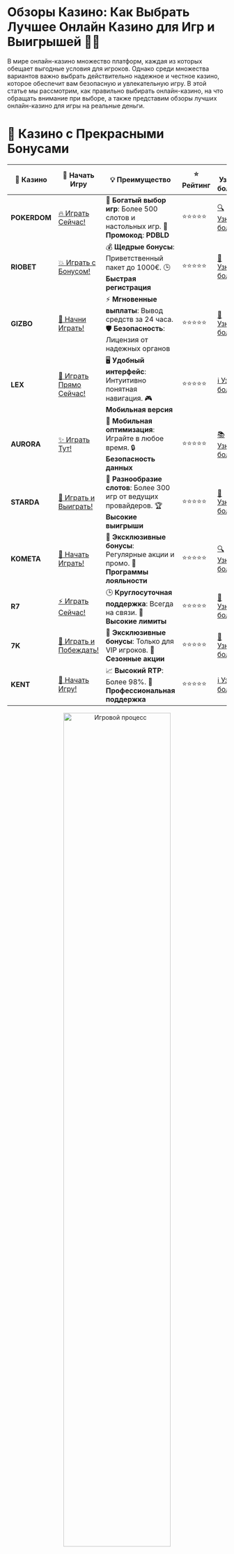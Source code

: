 # **Обзоры Казино: Как Выбрать Лучшее Онлайн Казино для Игр и Выигрышей 🎰💸**

В мире онлайн-казино множество платформ, каждая из которых обещает выгодные условия для игроков. Однако среди множества вариантов важно выбрать действительно надежное и честное казино, которое обеспечит вам безопасную и увлекательную игру. В этой статье мы рассмотрим, как правильно выбирать онлайн-казино, на что обращать внимание при выборе, а также представим обзоры лучших онлайн-казино для игры на реальные деньги.

# 🌟 Казино с Прекрасными Бонусами

| 🎲 **Казино** | 🔗 **Начать Игру** | 💡 **Преимущество** | ⭐ **Рейтинг** | 🔗 **Узнать больше** | 🆕 **Новая информация** |
|--------------|---------------------|---------------------|----------------|----------------------|-------------------------|
| **POKERDOM**  | [🔥 Играть Сейчас!](https://brandplay.link/4k77v2yx) | 🎉 **Богатый выбор игр**: Более 500 слотов и настольных игр. 🎁 **Промокод**: **PDBLD** | ⭐⭐⭐⭐⭐ | [🔍 Узнать больше](https://brandplay.link/4k77v2yx) | 🏆 **Победители турниров** получают эксклюзивные подарки! |
| **RIOBET**    | [💥 Играть с Бонусом!](https://brandplay.link/7xBLTPyj) | 💰 **Щедрые бонусы**: Приветственный пакет до 1000€. 🕒 **Быстрая регистрация** | ⭐⭐⭐⭐⭐ | [📖 Узнать больше](https://brandplay.link/7xBLTPyj) | 💬 **Поддержка 24/7** для комфортной игры в любое время! |
| **GIZBO**     | [🚀 Начни Играть!](https://brandplay.link/bprXw4YV) | ⚡ **Мгновенные выплаты**: Вывод средств за 24 часа. 🛡️ **Безопасность**: Лицензия от надежных органов | ⭐⭐⭐⭐⭐ | [📝 Узнать больше](https://brandplay.link/bprXw4YV) | 🔒 **SSL-шифрование** для максимальной безопасности данных игроков. |
| **LEX**       | [💎 Играть Прямо Сейчас!](https://brandplay.link/zW4hdDFV) | 🖥️ **Удобный интерфейс**: Интуитивно понятная навигация. 🎮 **Мобильная версия** | ⭐⭐⭐⭐⭐ | [ℹ️ Узнать больше](https://brandplay.link/zW4hdDFV) | 📱 **Поддержка всех мобильных устройств** для удобства игры в любом месте. |
| **AURORA**    | [✨ Играть Тут!](https://10trafic-stat2.com/click/668546556bcc6313411604bd/6766/13032/subaccount) | 📱 **Мобильная оптимизация**: Играйте в любое время. 🔒 **Безопасность данных** | ⭐⭐⭐⭐⭐ | [📚 Узнать больше](https://10trafic-stat2.com/click/668546556bcc6313411604bd/6766/13032/subaccount) | 🌍 **Международная лицензия** на деятельность в разных странах. |
| **STARDА**    | [🎉 Играть и Выиграть!](https://brandplay.link/fB7xwRFL) | 🎰 **Разнообразие слотов**: Более 300 игр от ведущих провайдеров. 🏆 **Высокие выигрыши** | ⭐⭐⭐⭐⭐ | [🔎 Узнать больше](https://brandplay.link/fB7xwRFL) | 🎉 **Ежемесячные турниры** с крупными призами! |
| **KOMETA**    | [🎁 Начать Играть!](https://brandplay.link/8ZymQJV8) | 🎁 **Эксклюзивные бонусы**: Регулярные акции и промо. 🔄 **Программы лояльности** | ⭐⭐⭐⭐⭐ | [🔍 Узнать больше](https://brandplay.link/8ZymQJV8) | 🌟 **Персонализированные предложения** для долгосрочных игроков. |
| **R7**        | [⚡ Играть Сейчас!](https://brandplay.link/bMd3Yjsw) | 🕒 **Круглосуточная поддержка**: Всегда на связи. 💸 **Высокие лимиты** | ⭐⭐⭐⭐⭐ | [📖 Узнать больше](https://brandplay.link/bMd3Yjsw) | 🎯 **Рейтинг игроков** для лучших участников. |
| **7K**        | [🎯 Играть и Побеждать!](https://brandplay.link/BvQyFShp) | 🌟 **Эксклюзивные бонусы**: Только для VIP игроков. 🎉 **Сезонные акции** | ⭐⭐⭐⭐⭐ | [📝 Узнать больше](https://brandplay.link/BvQyFShp) | 🥇 **Особые привилегии** для постоянных игроков. |
| **KENT**      | [🔑 Начать Игру!](https://brandplay.link/Fv2WP3js) | 📈 **Высокий RTP**: Более 98%. 💼 **Профессиональная поддержка** | ⭐⭐⭐⭐⭐ | [ℹ️ Узнать больше](https://brandplay.link/Fv2WP3js) | 💬 **Поддержка на нескольких языках** для удобства игроков. |

<div align="center"> <img src="https://i.pinimg.com/originals/1d/b3/25/1db325483acbe642c6d4e6fdd73a4988.gif" alt="Игровой процесс" width="70%"> </div>
---

# 🚀 Быстрые Выигрыши и Поддержка

| 🎲 **Казино** | 🔗 **Начать Игру** | 💡 **Преимущество** | ⭐ **Рейтинг** | 🔗 **Узнать больше** | 🆕 **Новая информация** |
|--------------|---------------------|---------------------|----------------|----------------------|-------------------------|
| **GAMA**      | [🎯 Играть Прямо Сейчас!](https://brandplay.link/j6NMKsDz) | 🔍 **Интуитивный интерфейс**: Легкость использования. 🏅 **Престижные турниры** | ⭐⭐⭐⭐☆ | [🔎 Узнать больше](https://brandplay.link/j6NMKsDz) | 🏆 **Турниры с большими призами** каждый месяц. |
| **ONION**     | [💥 Играть и Выигрывать!](https://brandplay.link/zBGRVpQ9) | 🤑 **Низкие ставки**: Идеально для начинающих. 🔄 **Быстрые выводы** | ⭐⭐⭐⭐☆ | [🔍 Узнать больше](https://brandplay.link/zBGRVpQ9) | 🎮 **Казино для новичков** с простыми правилами. |
| **ЧЕМПИОН**   | [🏅 Играть в Турнире!](https://temon-gter.cfd/go/lRq?p80412p304504pcc44t17455) | 🏅 **Лояльная программа**: Награды за активность. 🎁 **Ежемесячные бонусы** | ⭐⭐⭐⭐☆ | [📖 Узнать больше](https://temon-gter.cfd/go/lRq?p80412p304504pcc44t17455) | 🥇 **Турниры и лояльность** — каждый шаг вознаграждается. |
| **VAVADA**    | [🚀 Играть Без Ожидания!](https://vavadapartner.pro/?promo=ea5c9275-6854-4505-94fc-95ab18221945-linkb2) | 🚀 **Быстрая регистрация**: Начните играть мгновенно. 🔐 **Безопасные транзакции** | ⭐⭐⭐⭐☆ | [📝 Узнать больше](https://vavadapartner.pro/?promo=ea5c9275-6854-4505-94fc-95ab18221945-linkb2) | 🏆 **Программа для новых игроков** с бонусами за регистрацию. |
| **FRIENDS**   | [🎉 Играть и Развлекаться!](https://gofriends.mba/linkb2) | 🤝 **Социальные игры**: Играйте с друзьями. 🌐 **Мультиплатформенность** | ⭐⭐⭐⭐☆ | [ℹ️ Узнать больше](https://gofriends.mba/linkb2) | 🎮 **Играйте с друзьями** и зарабатывайте бонусы за совместные действия. |
| **1WIN**      | [⚡ Играть и Выигрывать!](https://brandplay.link/smXVpBbG) | 🏆 **Спортивные ставки**: Широкий выбор видов спорта. 💵 **Высокие коэффициенты** | ⭐⭐⭐⭐☆ | [📚 Узнать больше](https://brandplay.link/smXVpBbG) | ⚽ **Бонусы на спортивные ставки** для активных игроков. |
| **DRIP**      | [💥 Играть Сразу!](https://drp-ircp01.com/c07e6a3db) | 🌐 **Инновационные игры**: Новейшие игровые технологии. 🛡️ **Высокая безопасность** | ⭐⭐⭐⭐☆ | [🔎 Узнать больше](https://drp-ircp01.com/c07e6a3db) | 🔧 **Инновационные функции** для удобства игры. |
| **JOYCASINO** | [🎰 Играть И Побеждать!](https://rpc30.call2me.pro/?/ru/registration?apkpop=0&partner=p24970p3291217pc98f) | 🎁 **Приятные бонусы**: Ежедневные акции и подарки. 🕹️ **Разнообразие игр** | ⭐⭐⭐⭐☆ | [🔍 Узнать больше](https://rpc30.call2me.pro/?/ru/registration?apkpop=0&partner=p24970p3291217pc98f) | 🎉 **Щедрые фриспины** для новых игроков. |
| **PLAYFORTUNA** | [🔥 Играть С Бонусом!](https://fortunapromo.net/alt/playfortuna/registration?0dc4a9362a71feb7e3f165fb8e766f70) | 🎉 **Регулярные акции**: Бонусы, фриспины и многое другое. 🏅 **Турниры** | ⭐⭐⭐⭐☆ | [📚 Узнать больше](https://fortunapromo.net/alt/playfortuna/registration?0dc4a9362a71feb7e3f165fb8e766f70) | 🎯 **Выгодные предложения** на популярные игры. |
| **SYKAA**     | [💸 Играть Сейчас!](https://s-two-way.com/?source=linkb2&pid=30697) | 💸 **Доступные ставки**: Идеально для новичков. 🎁 **Щедрые бонусы** | ⭐⭐⭐⭐☆ | [🔍 Узнать больше](https://s-two-way.com/?source=linkb2&pid=30697) | 💥 **Акции с большими бонусами** для новичков и опытных игроков. |

<div align="center"> <img src="https://schaeffers-cdn.s3.amazonaws.com/images/default-source/schaeffers-cdn-images/default-images/sectors/bigstock-casino-gambling-concept-with-f-369012793.jpg?sfvrsn=493ad806_4" alt="Игровой процесс" width="70%"> </div>
---

# 💸 Казино с Привлекательными Программами Лояльности

| 🎲 **Казино** | 🔗 **Начать Игру** | 💡 **Преимущество** | ⭐ **Рейтинг** | 🔗 **Узнать больше** | 🆕 **Новая информация** |
|--------------|---------------------|---------------------|----------------|----------------------|-------------------------|
| **KOMETA**    | [🎯 Начни Играть!](https://brandplay.link/8ZymQJV8) | 🎁 **Эксклюзивные бонусы**: Регулярные акции и промо. 🔄 **Программы лояльности** | ⭐⭐⭐⭐⭐ | [🔍 Узнать больше](https://brandplay.link/8ZymQJV8) | 🌟 **Персонализированные предложения** для долгосрочных игроков. |
| **1Xslots**   | [🏅 Играть Прямо Сейчас!](https://brandplay.link/hSB1khtr) | 🎉 **Множество акций**: Еженедельные бонусы и турниры. 🛡️ **Безопасность** | ⭐⭐⭐⭐⭐ | [📚 Узнать больше](https://brandplay.link/hSB1khtr) | 🏅 **Награды за активность**: участники программы лояльности получают специальные привилегии. |
| **R7**        | [🚀 Играть Сейчас!](https://brandplay.link/bMd3Yjsw) | 🕒 **Круглосуточная поддержка**: Всегда на связи. 💸 **Высокие лимиты** | ⭐⭐⭐⭐⭐ | [📖 Узнать больше](https://brandplay.link/bMd3Yjsw) | 💬 **VIP-поддержка** для постоянных игроков с приоритетом. |

<div align="center"> <img src="https://i.pinimg.com/originals/1d/b3/25/1db325483acbe642c6d4e6fdd73a4988.gif" alt="Игровой процесс" width="70%"> </div>
---

## Как Выбрать Лучшее Онлайн Казино? 🏆🎮

Когда речь заходит о выборе онлайн-казино, важно учитывать несколько ключевых факторов, чтобы ваше игровое время было не только увлекательным, но и безопасным. Вот основные моменты, на которые стоит обратить внимание:

### 1. **Лицензия и Регулирование** 🔒

Один из самых важных аспектов — наличие лицензии у казино. Легальные онлайн-казино, как правило, имеют лицензии от известных регулирующих органов, таких как **Мальта**, **Гибралтар**, **Великобритания** или **Кюрасао**. Лицензия подтверждает, что казино придерживается высоких стандартов честности и безопасности.

### 2. **Репутация и Отзывы Игроков** 🌟

Перед регистрацией важно прочитать отзывы других игроков. Хорошие казино обычно имеют положительные оценки и комментарии от игроков, которые делятся своим опытом на специализированных форумах и в социальных сетях. Отзывы о казино могут помочь вам избежать мошеннических платформ.

### 3. **Ассортимент Игр** 🎰🎲

Лучшие онлайн-казино предлагают широкий выбор игр, включая слоты, покер, рулетку, баккару, блэкджек и другие азартные игры. Проверьте, есть ли в казино игры от известных разработчиков, таких как **NetEnt**, **Pragmatic Play**, **Microgaming**, **Play’n GO** и других.

### 4. **Бонусы и Промоакции** 🎁💥

Каждое казино предлагает своим новым игрокам бонусы за регистрацию, фриспины и другие привилегии. Перед тем как зарегистрироваться, внимательно изучите условия бонусов, такие как требования по отыгрышу, минимальная сумма депозита и ограничения по ставкам.

### 5. **Методы Платежей** 💳💵

Надежное казино должно предложить разнообразные и удобные способы ввода и вывода средств. Это могут быть банковские карты, электронные кошельки, криптовалюты или другие платёжные системы. Проверьте, как быстро происходит обработка запросов на вывод средств и взимаются ли дополнительные комиссии.

### 6. **Мобильная Совместимость** 📱💻

Если вы планируете играть в казино с мобильных устройств, убедитесь, что выбранная платформа имеет удобное мобильное приложение или адаптированный мобильный сайт. Мобильная версия должна поддерживать все функции, включая депозиты, вывод средств и участие в бонусных акциях.

## Обзор Лучшых Онлайн Казино 🔥

Теперь, когда вы знаете, на что обращать внимание при выборе казино, давайте рассмотрим несколько популярных и надежных платформ для игры на реальные деньги.

### 1. **Pokerdom** 🎰💎

**Pokerdom** — одно из самых популярных онлайн-казино на русском рынке, которое предлагает широкий выбор игр от ведущих провайдеров. Казино славится своими щедрыми бонусами и акциями, а также удобными методами оплаты, включая криптовалюту. Также стоит отметить высокий уровень безопасности и быстроту вывода средств.

#### Плюсы:
- Множество бонусов и фриспинов
- Быстрые выплаты
- Поддержка криптовалют

#### Минусы:
- Ограниченные методы оплаты для некоторых стран

### 2. **Riobet** 💥💸

**Riobet** — это надежное онлайн-казино, которое работает на рынке с 2014 года. Казино предлагает игры от лучших провайдеров, включая слоты, настольные игры и live-игры. **Riobet** также привлекает игроков щедрыми бонусами и выгодными условиями для ставок.

#### Плюсы:
- Широкий ассортимент игр
- Регулярные акции и турниры
- Удобные способы пополнения и вывода средств

#### Минусы:
- Сложности с выводом средств в некоторых регионах

### 3. **Gizbo** 🌟🎮

**Gizbo** — это относительно новое онлайн-казино, которое быстро завоевало популярность среди игроков. Казино предлагает бонусы для новых игроков, отличные условия для ставок и множество слотов и настольных игр. **Gizbo** также отличается отличной мобильной версией и быстрыми выплатами.

#### Плюсы:
- Удобная мобильная версия
- Быстрые выплаты
- Множество бонусов и акций

#### Минусы:
- Небольшой выбор игр для поклонников покера

### 4. **LEX** 🚀💸

**LEX** — это одно из самых перспективных онлайн-казино, которое активно развивается и привлекает игроков со всего мира. Казино работает с крупными игровыми провайдерами и регулярно устраивает акции для игроков.

#### Плюсы:
- Большой выбор слотов и настольных игр
- Надежная служба поддержки
- Частые бонусы и акции

#### Минусы:
- Проблемы с выводом средств в некоторых странах

### 5. **Starda** 🎉💰

**Starda** — это казино, которое предлагает отличные условия для игры и выигрыша. Казино радует игроков выгодными бонусами, фриспинами и наличием популярных игр от ведущих разработчиков.

#### Плюсы:
- Хорошие бонусы для новичков
- Удобная платформа
- Широкий выбор платёжных методов

#### Минусы:
- Некоторые ограничения для игроков из определённых стран

## Заключение 🚀

Выбор онлайн-казино — это важный процесс, который требует внимательности и тщательного анализа. Обратите внимание на лицензии, ассортимент игр, бонусы и репутацию платформы. Онлайн-казино, такие как **Pokerdom**, **Riobet**, **Gizbo**, **LEX** и **Starda**, предлагают отличные условия для игроков, а их популярность и надежность доказывают, что это лучшие места для игры на реальные деньги.

Не забывайте, что азартные игры должны быть не только увлекательными, но и безопасными. Играйте ответственно и наслаждайтесь процессом! 🎰💸
